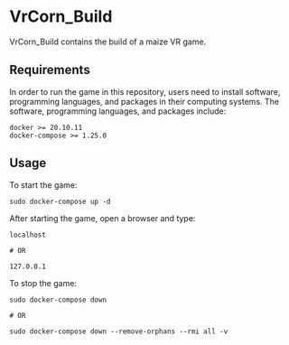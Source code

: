 # VrCorn_Build

<!-- badges: start -->
<!-- badges: end -->

VrCorn_Build contains the build of a maize VR game.


## Requirements

In order to run the game in this repository, users need to install software, programming languages, and packages in their computing systems.
The software, programming languages, and packages include: 

```
docker >= 20.10.11
docker-compose >= 1.25.0
``` 


## Usage

To start the game:

```
sudo docker-compose up -d
```
   
   
After starting the game, open a browser and type:
```
localhost

# OR

127.0.0.1
```
   
   
To stop the game:

```
sudo docker-compose down

# OR

sudo docker-compose down --remove-orphans --rmi all -v
```

